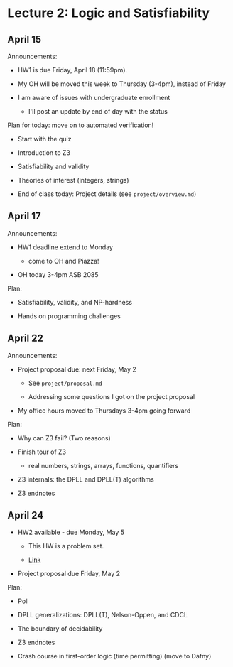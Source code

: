 # Lecture 2: Logic and Satisfiability

## April 15

Announcements:

- HW1 is due Friday, April 18 (11:59pm).

- My OH will be moved this week to Thursday (3-4pm), instead of Friday

- I am aware of issues with undergraduate enrollment
    + I'll post an update by end of day with the status

Plan for today:
move on to automated verification!

- Start with the quiz

- Introduction to Z3

- Satisfiability and validity

- Theories of interest (integers, strings)

- End of class today: Project details (see `project/overview.md`)

## April 17

Announcements:

- HW1 deadline extend to Monday

    + come to OH and Piazza!

- OH today 3-4pm ASB 2085

Plan:

- Satisfiability, validity, and NP-hardness

- Hands on programming challenges

## April 22

Announcements:

- Project proposal due: next Friday, May 2

    + See `project/proposal.md`

    + Addressing some questions I got on the project proposal

- My office hours moved to Thursdays 3-4pm going forward

Plan:

- Why can Z3 fail? (Two reasons)

- Finish tour of Z3

    + real numbers, strings, arrays, functions, quantifiers

- Z3 internals: the DPLL and DPLL(T) algorithms

- Z3 endnotes

## April 24

- HW2 available - due Monday, May 5

    + This HW is a problem set.

    + [Link](https://github.com/DavisPL-Teaching/261-hw2)

- Project proposal due Friday, May 2

Plan:

- Poll

- DPLL generalizations: DPLL(T), Nelson-Oppen, and CDCL

- The boundary of decidability

- Z3 endnotes

- Crash course in first-order logic (time permitting)
  (move to Dafny)

